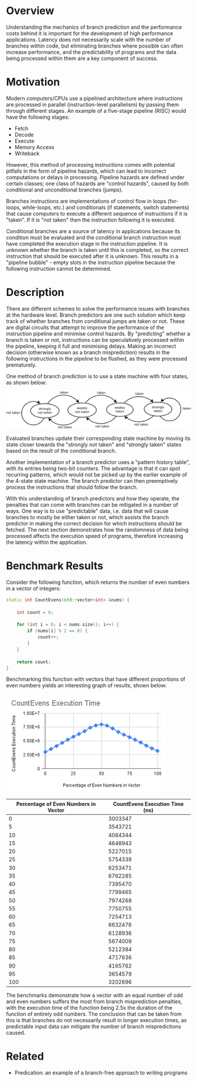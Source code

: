 # Overview

Understanding the mechanics of branch prediction and the performance costs behind it is important for the development of high performance applications. Latency does not necessarily scale with the number of branches within code, but eliminating branches where possible can often increase performance, and the predictability of programs and the data being processed within them are a key component of success.

# Motivation

Modern computers/CPUs use a pipelined architecture where instructions are processed in parallel (instruction-level parallelism) by passing them through different stages. An example of a five-stage pipeline (RISC) would have the following stages:

- Fetch
- Decode
- Execute
- Memory Access
- Writeback

However, this method of processing instructions comes with potential pitfalls in the form of pipeline hazards, which can lead to incorrect computations or delays in processing. Pipeline hazards are defined under certain classes; one class of hazards are "control hazards", caused by both conditional and unconditional branches (jumps).

Branches instructions are implementations of control flow in loops (for-loops, while-loops, etc.) and conditionals (if statements, switch statements) that cause computers to execute a different sequence of instructions if it is "taken". If it is "not taken" then the instruction following it is executed.

Conditional branches are a source of latency in applications because its condition must be evaluated and the conditional branch instruction must have completed the execution stage in the instruction pipeline. It is unknown whether the branch is taken until this is completed, so the correct instruction that should be executed after it is unknown. This results in a "pipeline bubble" - empty slots in the instruction pipeline because the following instruction cannot be determined.

# Description

There are different schemes to solve the performance issues with branches at the hardware level. Branch predictors are one such solution which keep track of whether branches from conditional jumps are taken or not. These are digital circuits that attempt to improve the performance of the instruction pipeline and minimise control hazards. By "predicting" whether a branch is taken or not, instructions can be speculatively processed within the pipeline, keeping it full and minimising delays. Making an incorrect decision (otherwise known as a branch misprediction) results in the following instructions in the pipeline to be flushed, as they were processed prematurely.

One method of branch prediction is to use a state machine with four states, as shown below:

![Branch Prediction State Machine](./images/StateMachine.png)

Evaluated branches update their corresponding state machine by moving its state closer towards the "strongly not taken" and "strongly taken" states based on the result of the conditional branch.

Another implementation of a branch predictor uses a "pattern history table", with its entries being two-bit counters. The advantage is that it can spot recurring patterns, which would not be picked up by the earlier example of the 4-state state machine. The branch predictor can then preemptively process the instructions that should follow the branch.

With this understanding of branch predictors and how they operate, the penalties that can come with branches can be mitigated in a number of ways. One way is to use "predictable" data, i.e. data that will cause branches to mostly be either taken or not, which assists the branch predictor in making the correct decision for which instructions should be fetched. The next section demonstrates how the randomness of data being processed affects the execution speed of programs, therefore increasing the latency within the application.

# Benchmark Results

Consider the following function, which returns the number of even numbers in a vector of integers:

```c++
static int CountEvens(std::vector<int> &nums) {

    int count = 0;

    for (int i = 0; i < nums.size(); i++) {
        if (nums[i] % 2 == 0) {
            count++;
        }
    }

    return count;
}
```

Benchmarking this function with vectors that have different proportions of even numbers yields an interesting graph of results, shown below:

![CountEvens Benchmark Results](./images/CountEvens.png)

| Percentage of Even Numbers in Vector | CountEvens Execution Time (ns) |
|--------------------------------------|--------------------------------|
|                                    0 |                        3003347 |
|                                    5 |                        3543721 |
|                                   10 |                        4084344 |
|                                   15 |                        4648943 |
|                                   20 |                        5227015 |
|                                   25 |                        5754339 |
|                                   30 |                        6253471 |
|                                   35 |                        6762285 |
|                                   40 |                        7395470 |
|                                   45 |                        7799465 |
|                                   50 |                        7974268 |
|                                   55 |                        7750755 |
|                                   60 |                        7254713 |
|                                   65 |                        6632476 |
|                                   70 |                        6128936 |
|                                   75 |                        5674009 |
|                                   80 |                        5212384 |
|                                   85 |                        4717636 |
|                                   90 |                        4165762 |
|                                   95 |                        3654579 |
|                                  100 |                        3202696 |

The benchmarks demonstrate how a vector with an equal number of odd and even numbers suffers the most from branch misprediction penalties, with the execution time of the function being 2.5x the duration of the function of entirely odd numbers. The conclusion that can be taken from this is that branches do not necessarily result in longer execution times, as predictable input data can mitigate the number of branch mispredictions caused.

# Related

- Predication: an example of a branch-free approach to writing programs